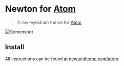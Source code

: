 # Newton for [Atom](https://atom.io)

> A low-eyestrain theme for [Atom](https://atom.io).

![Screenshot](http://newtontheme.com/img/screen-atom.png)

## Install

All instructions can be found at [newtontheme.com/atom](http://newtontheme.com/atom).